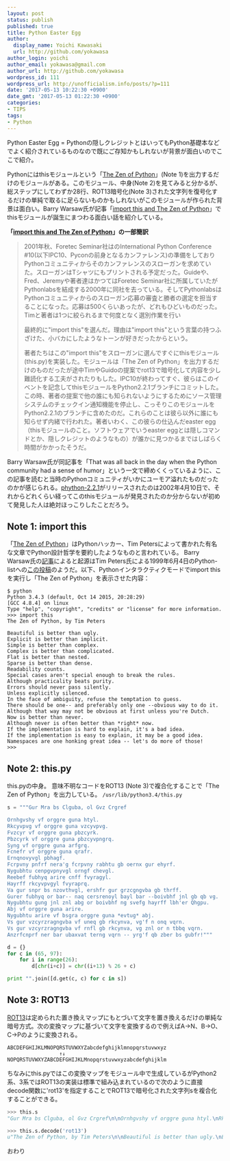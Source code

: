 ```yaml
---
layout: post
status: publish
published: true
title: Python Easter Egg
author:
  display_name: Yoichi Kawasaki
  url: http://github.com/yokawasa
author_login: yoichi
author_email: yokawasa@gmail.com
author_url: http://github.com/yokawasa
wordpress_id: 111
wordpress_url: http://unofficialism.info/posts/?p=111
date: '2017-05-13 10:22:30 +0900'
date_gmt: '2017-05-13 01:22:30 +0900'
categories:
- TIPS
tags:
- Python
---
```


Python Easter Egg = Pythonの隠しクレジットとはいってもPython基礎本などでよく紹介されているものなので既にご存知かもしれないが背景が面白いのでここで紹介。

Pythonにはthisモジュールという「[The Zen of Python](http://www.python.org/doc/humor/#the-zen-of-python)」(Note 1)を出力するだけのモジュールがある。このモジュール、中身(Note 2)を見てみると分かるが、総ステップにしてわずか28行、ROT13暗号化(Note 3)された文字列を復号化するだけの単純で取るに足らないものかもしれないがこのモジュールが作られた背景は面白い。Barry Warsaw氏が記事「[import this and The Zen of Python](http://www.wefearchange.org/2010/06/import-this-and-zen-of-python.html)」でthisモジュールが誕生にまつわる面白い話を紹介している。

**「[import this and The Zen of Python](http://www.wefearchange.org/2010/06/import-this-and-zen-of-python.html)」の一部簡訳**

> 2001年秋、Foretec Seminar社はのInternational Python Conference #10(以下IPC10、Pyconの前身となるカンファレンス)の準備をしておりPythonコミュニティからそのカンファレンスのスローガンを求めていた。スローガンはTシャツにもプリントされる予定だった。Guideや、Fred、Jeremyや著者達はかつてはForetec Seminar社に所属していたがPythonlabsを結成する2000年に同社を去っている。そしてPythonlabsはPythonコミュニティからのスローガン応募の審査と勝者の選定を担当することになった。応募は500くらいあったが、どれもひどいものだった。Timと著者は1つに絞られるまで何度となく選別作業を行い
> 
> 最終的に"import this"を選んだ。理由は"import this"という言葉の持つふざけた、小バカにしたようなトーンが好きだったからという。
> 
> 著者たちはこの"import this"をスローガンに選んですぐにthisモジュール(this.py)を実装した。モジュールは「The Zen of Python」を出力するだけのものだったが途中TimやGuidoの提案でrot13で暗号化して内容を少し難読化する工夫がされたりもした。IPC10が終わってすぐ、彼らはこのイベントを記念してthisモジュールをPython2.2.1ブランチにコミットした。この時、著者の提案で他の誰にも知られないようにするためにソース管理システムのチェックイン通知機能を停止し、こっそりこのモジュールをPython2.2.1のブランチに含めたのだ。これらのことは彼ら以外に誰にも知らせず内緒で行われた。著者いわく、この彼らの仕込んだeaster egg（thisモジュールのこと。ソフトウェアでいうeaster eggとは隠しコマンドとか、隠しクレジットのようなもの）が誰かに見つかるまではしばらく時間がかかったそうだ。

Barry Warsaw氏が同記事を「That was all back in the day when the Python community had a sense of humor」という一文で締めくくっているように、この記事を読むと当時のPythonコミュニティがいかにユーモア溢れたものだったのかが感じられる。[phython-2.2.1](http://www.python.org/download/releases/2.2.1/)がリリースされたのは2002年4月10日で、それからどれくらい経ってこのthisモジュールが発見されたのか分からないが初めて発見した人は絶対ほっこりしたことだろう。

## Note 1: import this

「[The Zen of Python](http://www.python.org/doc/humor/#the-zen-of-python)」はPythonハッカー、Tim Petersによって書かれた有名な文章でPython設計哲学を要約したようなものと言われている。 Barry Warsaw氏の[記事](http://www.wefearchange.org/2010/06/import-this-and-zen-of-python.html)によると起源はTim Peters氏による1999年6月4日のPython-listへの[この投稿](https://mail.python.org/pipermail/python-list/1999-June/001951.html)のようだ。以下、Pythonインタラクティクモードでimport thisを実行し「The Zen of Python」を表示させた内容：

```shell
$ python
Python 3.4.3 (default, Oct 14 2015, 20:28:29)
[GCC 4.8.4] on linux
Type "help", "copyright", "credits" or "license" for more information.
>>> import this
The Zen of Python, by Tim Peters

Beautiful is better than ugly.
Explicit is better than implicit.
Simple is better than complex.
Complex is better than complicated.
Flat is better than nested.
Sparse is better than dense.
Readability counts.
Special cases aren't special enough to break the rules.
Although practicality beats purity.
Errors should never pass silently.
Unless explicitly silenced.
In the face of ambiguity, refuse the temptation to guess.
There should be one-- and preferably only one --obvious way to do it.
Although that way may not be obvious at first unless you're Dutch.
Now is better than never.
Although never is often better than *right* now.
If the implementation is hard to explain, it's a bad idea.
If the implementation is easy to explain, it may be a good idea.
Namespaces are one honking great idea -- let's do more of those!
>>>
```

## Note 2: this.py

this.pyの中身。 意味不明なコードをROT13 (Note 3)で複合化することで「The Zen of Python」を出力している。
`/usr/lib/python3.4/this.py`

```python
s = """Gur Mra bs Clguba, ol Gvz Crgref

Ornhgvshy vf orggre guna htyl.
Rkcyvpvg vf orggre guna vzcyvpvg.
Fvzcyr vf orggre guna pbzcyrk.
Pbzcyrk vf orggre guna pbzcyvpngrq.
Syng vf orggre guna arfgrq.
Fcnefr vf orggre guna qrafr.
Ernqnovyvgl pbhagf.
Fcrpvny pnfrf nera'g fcrpvny rabhtu gb oernx gur ehyrf.
Nygubhtu cenpgvpnyvgl orngf chevgl.
Reebef fubhyq arire cnff fvyragyl.
Hayrff rkcyvpvgyl fvyraprq.
Va gur snpr bs nzovthvgl, ershfr gur grzcgngvba gb thrff.
Gurer fubhyq or bar-- naq cersrenoyl bayl bar --boivbhf jnl gb qb vg.
Nygubhtu gung jnl znl abg or boivbhf ng svefg hayrff lbh'er Qhgpu.
Abj vf orggre guna arire.
Nygubhtu arire vf bsgra orggre guna *evtug* abj.
Vs gur vzcyrzragngvba vf uneq gb rkcynva, vg'f n onq vqrn.
Vs gur vzcyrzragngvba vf rnfl gb rkcynva, vg znl or n tbbq vqrn.
Anzrfcnprf ner bar ubaxvat terng vqrn -- yrg'f qb zber bs gubfr!"""

d = {}
for c in (65, 97):
    for i in range(26):
        d[chr(i+c)] = chr((i+13) % 26 + c)

print "".join([d.get(c, c) for c in s])
```

## Note 3: ROT13

[ROT13](http://en.wikipedia.org/wiki/Rot13)は定められた置き換えマップにもとづいて文字を置き換えるだけの単純な暗号方式。次の変換マップに基づいて文字を変換するので例えばA&rarr;N、B&rarr;O、C&rarr;Pのように変換される。
```
ABCDEFGHIJKLMNOPQRSTUVWXYZabcdefghijklmnopqrstuvwxyz
                 ↑↓
NOPQRSTUVWXYZABCDEFGHIJKLMnopqrstuvwxyzabcdefghijklm
```

ちなみにthis.pyではこの変換マップをモジュール中で生成しているがPython2系、3系ではROT13の実装は標準で組み込まれているので次のように直接decode関数に'rot13'を指定することでROT13で暗号化された文字列sを複合化することができる。
```python
>>> this.s
"Gur Mra bs Clguba, ol Gvz Crgref\n\nOrnhgvshy vf orggre guna htyl.\nRkcyvpvg vf orggre guna vzcyvpvg.\nFvzcyr vf orggre guna pbzcyrk.\nPbzcyrk vf orggre guna pbzcyvpngrq.\nSyng vf orggre guna arfgrq.\nFcnefr vf orggre guna qrafr.\nErnqnovyvgl pbhagf.\nFcrpvny pnfrf nera'g fcrpvny rabhtu gb oernx gur ehyrf.\nNygubhtu cenpgvpnyvgl orngf chevgl.\nReebef fubhyq arire cnff fvyragyl.\nHayrff rkcyvpvgyl fvyraprq.\nVa gur snpr bs nzovthvgl, ershfr gur grzcgngvba gb thrff.\nGurer fubhyq or bar-- naq cersrenoyl bayl bar --boivbhf jnl gb qb vg.\nNygubhtu gung jnl znl abg or boivbhf ng svefg hayrff lbh'er Qhgpu.\nAbj vf orggre guna arire.\nNygubhtu arire vf bsgra orggre guna *evtug* abj.\nVs gur vzcyrzragngvba vf uneq gb rkcynva, vg'f n onq vqrn.\nVs gur vzcyrzragngvba vf rnfl gb rkcynva, vg znl or n tbbq vqrn.\nAnzrfcnprf ner bar ubaxvat terng vqrn -- yrg'f qb zber bs gubfr!"

>>> this.s.decode('rot13')
u"The Zen of Python, by Tim Peters\n\nBeautiful is better than ugly.\nExplicit is better than implicit.\nSimple is better than complex.\nComplex is better than complicated.\nFlat is better than nested.\nSparse is better than dense.\nReadability counts.\nSpecial cases aren't special enough to break the rules.\nAlthough practicality beats purity.\nErrors should never pass silently.\nUnless explicitly silenced.\nIn the face of ambiguity, refuse the temptation to guess.\nThere should be one-- and preferably only one --obvious way to do it.\nAlthough that way may not be obvious at first unless you're Dutch.\nNow is better than never.\nAlthough never is often better than *right* now.\nIf the implementation is hard to explain, it's a bad idea.\nIf the implementation is easy to explain, it may be a good idea.\nNamespaces are one honking great idea -- let's do more of those!"
```

おわり
